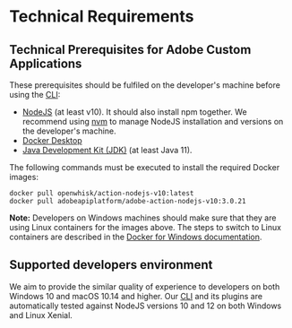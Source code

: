 # Technical Requirements

## Technical Prerequisites for Adobe Custom Applications

These prerequisites should be fulfiled on the developer's machine before using the [CLI](https://github.com/adobe/aio-cli):

- [NodeJS](https://nodejs.org/en/download/) (at least v10). It should also install npm together. We recommend using [nvm](https://github.com/nvm-sh/nvm/blob/master/README.md) to manage NodeJS installation and versions on the developer's machine. 
- [Docker Desktop](https://www.docker.com/get-started)
- [Java Development Kit (JDK)](https://www.oracle.com/technetwork/java/javase/overview/index.html) (at least Java 11).

The following commands must be executed to install the required Docker images:

```
docker pull openwhisk/action-nodejs-v10:latest
docker pull adobeapiplatform/adobe-action-nodejs-v10:3.0.21
```

**Note:** Developers on Windows machines should make sure that they are using Linux containers for the images above.
The steps to switch to Linux containers are described in the [Docker for Windows documentation](https://docs.docker.com/docker-for-windows/).

## Supported developers environment

We aim to provide the similar quality of experience to developers on both Windows 10 and macOS 10.14 and higher.
Our [CLI](https://github.com/adobe/aio-cli) and its plugins are automatically tested against NodeJS versions 10 and 12 on both Windows and Linux Xenial.

